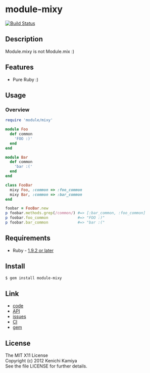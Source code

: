 module-mixy
===========

[![Build Status](https://secure.travis-ci.org/kachick/module-mixy.png)](http://travis-ci.org/kachick/module-mixy)

Description
-----------

Module.mixy is not Module.mix :)

Features
--------

* Pure Ruby :)

Usage
-----

### Overview

```ruby
require 'module/mixy'

module Foo
  def common
    'FOO :)'
  end
end

module Bar
  def common
    'bar :('
  end
end

class FooBar
  mixy Foo, :common => :foo_common
  mixy Bar, :common => :bar_common
end

foobar = FooBar.new
p foobar.methods.grep(/common/) #=> [:bar_common, :foo_common]
p foobar.foo_common             #=> "FOO :)"
p foobar.bar_common             #=> "bar :("
```

Requirements
-------------

* Ruby - [1.9.2 or later](http://travis-ci.org/#!/kachick/module-mixy)

Install
-------

```bash
$ gem install module-mixy
```

Link
----

* [code](https://github.com/kachick/module-mixy)
* [API](http://kachick.github.com/module-mixy/yard/frames.html)
* [issues](https://github.com/kachick/module-mixy/issues)
* [CI](http://travis-ci.org/#!/kachick/module-mixy)
* [gem](https://rubygems.org/gems/module-mixy)

License
--------

The MIT X11 License  
Copyright (c) 2012 Kenichi Kamiya  
See the file LICENSE for further details.

